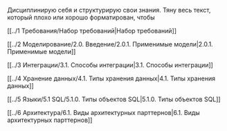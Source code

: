 
Дисциплинирую себя и структурирую свои знания. Тяну весь текст, который плохо или хорошо форматирован, чтобы 


[[../1 Требования/Набор требований|Набор требований]]

[[../2 Моделирование/2.0. Введение/2.0.1. Применимые модели|2.0.1. Применимые модели]]

[[../3 Интеграции/3.1. Способы интеграции|3.1. Способы интеграции]]

[[../4 Хранение данных/4.1. Типы хранения данных|4.1. Типы хранения данных]]

[[../5 Языки/5.1 SQL/5.1.0. Типы объектов SQL|5.1.0. Типы объектов SQL]]

[[../6 Архитектура/6.1. Виды архитектурных парттернов|6.1. Виды архитектурных парттернов]]